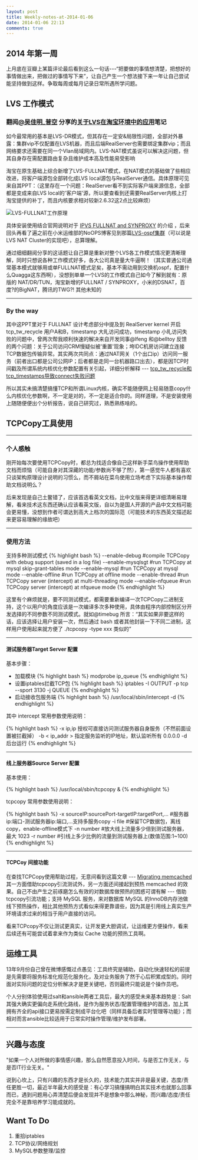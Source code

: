 ```yaml
---
layout: post
title: Weekly-notes-at-2014-01-06
date: 2014-01-06 22:13
comments: true
---
```


## 2014 年第一周
上月底在豆瓣上某篇评论最后看到这么一句话---“把要做的事情想清楚，把想好的事情做出来，把做过的事情写下来”，让自己产生一个想法接下来一年让自己尝试能坚持做到这样。争取每周或每月记录日常所遇所学问题。

## LVS 工作模式 

### 翻阅[@吴佳明\_普空](http://weibo.com/benjiaming1981) 分享的[关于LVS在淘宝环境中的应用](http://adc.alibabatech.org/ppts/up-1341918098-0.pdf)笔记

如今最常用的基本是LVS-DR模式，但其存在一定安&局限性问题，全部对外暴露：集群vip不仅配置在LVS机器，而且后端RealServer也需要绑定集群vip；而且网络要求还需要在同一个Vlan局域网内。LVS-NAT模式虽说可以解决这问题，但其自身存在需配置路由复杂且维护成本高及性能易受影响

淘宝在原生基础上综合新增了LVS-FULLNAT模式，在NAT模式的基础做了些相应改进，将客户端源包全部转化成LVS local源包与RealServer通信。具体原理可见来自其PPT：（这里存在一个问题：RealServer看不到实际客户端来源信息，全部都是变成来自LVS local的'客户端'源，所以要查看到还需要RealServer内核上打淘宝提供的补丁，而且内核要求相对较新2.6.32这2点比较麻烦）

![LVS-FULLNAT工作原理](http://yousri-pic.b0.upaiyun.com/lvs-fullnat.png)


具体安装使用结合官网说明对于  [IPVS FULLNAT and SYNPROXY](http://kb.linuxvirtualserver.org/wiki/IPVS_FULLNAT_and_SYNPROXY) 的介绍 ，后来回头再看了遍之前在小米运维部的NoOPS博客见到那篇[LVS-ospf集群](http://noops.me/?p=974)（可以说是LVS NAT Cluster的实现吧），总算理解。

通过细细翻阅分享的这话题让自己算是重新对整个LVS各工作模式情况更清晰理解，同时只想说各种工作模式好多，各大公司真是量大牛逼啊！（其实普通公司通常基本模式就够用或单FULLNAT模式足矣，基本不需动用到交换机ospf，配置什么Quagga这东西啊），没想到单单一个LVS的工作模式自己如今了解到就有：原版的 NAT/DR/TUN，淘宝新增的FULLNAT / SYNPROXY，小米的DSNAT，百度?的BigNAT，腾讯的TWG?! 其他未知的

---
### By the way

其中这PPT里对于 FULLNAT 设计考虑部分中提及到 RealServer kernel 开启 tcp_tw_recycle 用户A和B，timestamp 大癿访问成功，timestamp 小癿访问失败的问题中，曾两次帮我顺利快速的解决来自开发同事@lfeng 和@belltoy 反馈的两个问题：关于公司访问CRM慢疑似被'重置'现象；垮IDC机房访问建立连接TCP数据包传输异常。其实两次共同点：通过NAT网关（1个出口ip）访问同一服务（前者出口都是公司公网IP；后者都是走同一台机器路口出去），都是因TCP时间戳及所谓系统内核优化参数配置有关引起，详细分析解释 --- [tcp\_tw\_recycle和tcp\_timestamps导致connect失败问题](http://blog.sina.com.cn/s/blog_781b0c850100znjd.html)

所以其实未搞清楚搞懂TCP和所谓Linux内核，确实不能随便网上轻易随意copy什么内核优化参数啊，不一定是对的，不一定是适合你的。同样道理，不是安装使用上随随便便出个分析报告，说自己研究过，熟悉熟练啥的。

## TCPCopy工具使用
---
### 个人感触

刚开始每次要使用TCPCopy时，都总为找适合像自己这样新手菜鸟操作使用帮助文档而烦恼（可能自身对其深藏的功能/参数尚不够了然），第一感觉牛人都有喜欢只谈架构原理设计说明的习惯么，而不屑站在菜鸟使用立场考虑下实际基本操作帮助文档说明么？

后来发现是自己土鳖错了，应该首选看英文文档，比中文版来得更详细清晰易理解，看来技术这东西还确认应该看英文版，自以为是国人开源的产品中文文档可能会更易懂，没想到作者可谓达到高大上档次的国际范（可能技术的东西英文描述起来更容易理解的缘故吧）

---
### 使用方法

支持多种测试模式
{% highlight bash %}
    --enable-debug      #compile TCPCopy with debug support (saved in a log file)
    --enable-mysqlsgt   #run TCPCopy at mysql skip-grant-tables mode
    --enable-mysql      #run TCPCopy at mysql mode
    --enable-offline    #run TCPCopy at offline mode
    --enable-thread     #run TCPCopy server (intercept) at multi-threading mode
    --enable-nfqueue    #run TCPCopy server (intercept) at nfqueue mode 
{% endhighlight %}

这里有个麻烦就是，要不同测试模式，都需要重新编译一次TCPCopy二进制支持，这个以用户的角度应该是一次编译多次多种使用，具体由程序内部控制区分开发选择的不同参数不同测试模式。就如@timebug 所言：“其实如果非要这样的话，应该选择让用户安装一次，然后通过 bash 或者其他封装一下不同二进制，这样用户使用起来就方便了 ./tcpcopy -type xxx 类似的”

---
#### 测试服务器Target Server 配置

基本步骤：

  - 加载模块
{% highlight bash %}
	modprobe ip_queue
{% endhighlight %}
  - 设置iptables拦截TCP包
{% highlight bash %}
	iptables -I OUTPUT -p tcp --sport 3130 -j QUEUE 
{% endhighlight %}
  - 启动接收包服务端
{% highlight bash %}
	/usr/local/sbin/intercept -d
{% endhighlight %}

其中 intercept 常用参数使用说明：

{% highlight bash %}
	-x ip,ip 授权可直接访问测试服务器自身服务（不然前面设置被拦截掉）
	-b < ip_addr > 指定服务监听的IP地址，默认监听所有 0.0.0.0
	-d  后台运行
{% endhighlight %}

---
#### 线上服务器Source Server 配置

基本使用：

{% highlight bash %}
	/usr/local/sbin/tcpcopy &
{% endhighlight %}

tcpcopy 常用参数使用说明：

{% highlight bash %}
	-x sourceIP:sourcePort-targetIP:targetPort,...  #服务器ip:端口-测试服务器ip:端口,...支持多服务copy
	-i file  #保留TCP数据包，离线copy，enable-offline模式下
	-n number #放大线上流量多少倍到测试服务器，最大 1023
	-r number #引线上多少比例的流量到测试服务器上(数值范围:1~100)
{% endhighlight %}

---
#### TCPCoy 间接功能

在查找TCPCopy使用帮助过程，无意间看到这篇文章 --- [Migrating memcached](http://globaldev.co.uk/2013/01/migrating-memcached/) 其一方面借助tcpcopy引流测试外，另一方面还间接起到预热 memcached 的效果。自己不由产生之前琢磨怎么有效的对数据库做预热的困惑可谓有解 --- 借助tcpcopy引流功能；支持 MySQL 服务，来对数据库 MySQL 的InnoDB内存池做线下预热操作，相比其他预热方式看似来得更靠谱些，因为其是引用线上真实生产环境请求过来的相当于用户直接的访问。

看来TCPcopy不仅让测试更真实，让开发更大胆调试，让运维更方便操作，看来后续还有可能尝试着拿来作为类似 Cache 功能的预热工具啊。

## 运维工具

13年9月份自己曾在微博感慨过点愚见：工具终究是辅助，自动化快速轻松的前提是先需要将服务标准化规范化服务化，及对业务服务了然于心后积累成型的。同时面对实际问题的定位分析解决才是更关键吧，否则最终只能说是个操作员吧。

个人分别体验使用过salt和ansible两者工具后，最大的感受未来基本趋势是：Salt其强大确实更偏向走系统化路线，是作为服务状态/配置管理维护的首选，加上其拥有齐全的api接口更易按需定制成平台化吧（同样具备后者实时管理等功能）；而相对而言ansible比较适用于日常实时操作管理/维护发布部署。

---
## 兴趣与态度

"如果一个人对所做的事情感兴趣，那么自然愿意投入时间，与是否工作无关，与是否IT行业无关。"

说到心坎上，只有兴趣的东西才是长久的，技术能力其实并非是最关键，态度/责任更胜一切，最近半年最大的感受是：有心学习搞懂搞明白其实技术也就那么回事而已，遇到问题用心弄清楚后便会发现并不是想象中那么神秘，而兴趣/态度/责任完全不是靠培养学习能成就的。

## Want To Do
 1. 重拾iptables
 2. TCP协议/网络规划
 3. MySQL参数整理/监控

